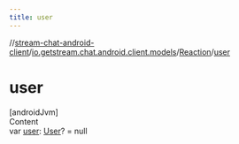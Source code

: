 ```yaml
---
title: user
---
```

//[stream-chat-android-client](../../../index.md)/[io.getstream.chat.android.client.models](../index.md)/[Reaction](index.md)/[user](user.md)



# user  
[androidJvm]  
Content  
var [user](user.md): [User](../User/index.md)? = null  



